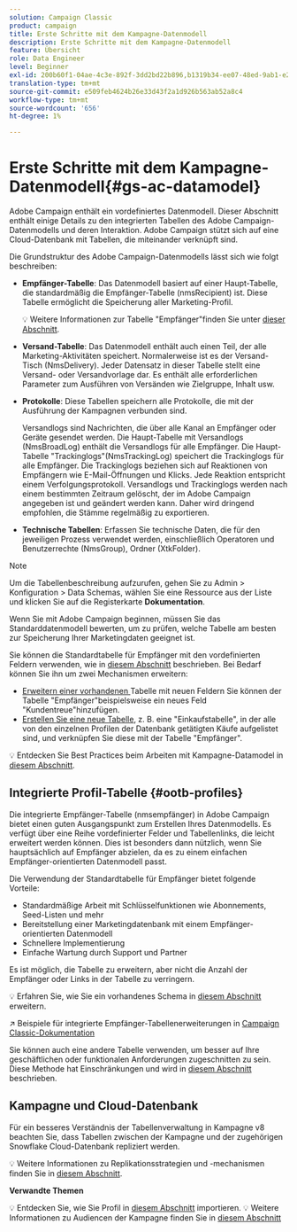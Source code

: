 ```yaml
---
solution: Campaign Classic
product: campaign
title: Erste Schritte mit dem Kampagne-Datenmodell
description: Erste Schritte mit dem Kampagne-Datenmodell
feature: Übersicht
role: Data Engineer
level: Beginner
exl-id: 200b60f1-04ae-4c3e-892f-3dd2bd22b896,b1319b34-ee07-48ed-9ab1-e2d12d3d99f8
translation-type: tm+mt
source-git-commit: e509feb4624b26e33d43f2a1d926b563ab52a8c4
workflow-type: tm+mt
source-wordcount: '656'
ht-degree: 1%

---
```


# Erste Schritte mit dem Kampagne-Datenmodell{#gs-ac-datamodel}

Adobe Campaign enthält ein vordefiniertes Datenmodell. Dieser Abschnitt enthält einige Details zu den integrierten Tabellen des Adobe Campaign-Datenmodells und deren Interaktion. Adobe Campaign stützt sich auf eine Cloud-Datenbank mit Tabellen, die miteinander verknüpft sind.

Die Grundstruktur des Adobe Campaign-Datenmodells lässt sich wie folgt beschreiben:

* **Empfänger-Tabelle**: Das Datenmodell basiert auf einer Haupt-Tabelle, die standardmäßig die Empfänger-Tabelle (nmsRecipient) ist. Diese Tabelle ermöglicht die Speicherung aller Marketing-Profil.

   :bulb: Weitere Informationen zur Tabelle &quot;Empfänger&quot;finden Sie unter [dieser Abschnitt](#ootb-profiles).

* **Versand-Tabelle**: Das Datenmodell enthält auch einen Teil, der alle Marketing-Aktivitäten speichert. Normalerweise ist es der Versand-Tisch (NmsDelivery). Jeder Datensatz in dieser Tabelle stellt eine Versand- oder Versandvorlage dar. Es enthält alle erforderlichen Parameter zum Ausführen von Versänden wie Zielgruppe, Inhalt usw.

* **Protokolle**: Diese Tabellen speichern alle Protokolle, die mit der Ausführung der Kampagnen verbunden sind.

   Versandlogs sind Nachrichten, die über alle Kanal an Empfänger oder Geräte gesendet werden. Die Haupt-Tabelle mit Versandlogs (NmsBroadLog) enthält die Versandlogs für alle Empfänger.
Die Haupt-Tabelle &quot;Trackinglogs&quot;(NmsTrackingLog) speichert die Trackinglogs für alle Empfänger. Die Trackinglogs beziehen sich auf Reaktionen von Empfängern wie E-Mail-Öffnungen und Klicks. Jede Reaktion entspricht einem Verfolgungsprotokoll.
Versandlogs und Trackinglogs werden nach einem bestimmten Zeitraum gelöscht, der im Adobe Campaign angegeben ist und geändert werden kann. Daher wird dringend empfohlen, die Stämme regelmäßig zu exportieren.

* **Technische Tabellen**: Erfassen Sie technische Daten, die für den jeweiligen Prozess verwendet werden, einschließlich Operatoren und Benutzerrechte (NmsGroup), Ordner (XtkFolder).

>[!NOTE]
>
>Um die Tabellenbeschreibung aufzurufen, gehen Sie zu Admin > Konfiguration > Data Schemas, wählen Sie eine Ressource aus der Liste und klicken Sie auf die Registerkarte **Dokumentation**.

Wenn Sie mit Adobe Campaign beginnen, müssen Sie das Standarddatenmodell bewerten, um zu prüfen, welche Tabelle am besten zur Speicherung Ihrer Marketingdaten geeignet ist.

Sie können die Standardtabelle für Empfänger mit den vordefinierten Feldern verwenden, wie in [diesem Abschnitt](#ootb-profiles) beschrieben. Bei Bedarf können Sie ihn um zwei Mechanismen erweitern:

* [Erweitern einer vorhandenen ](extend-schema.md) Tabelle mit neuen Feldern Sie können der Tabelle &quot;Empfänger&quot;beispielsweise ein neues Feld &quot;Kundentreue&quot;hinzufügen.
* [Erstellen Sie eine neue Tabelle](create-schema.md), z. B. eine &quot;Einkaufstabelle&quot;, in der alle von den einzelnen Profilen der Datenbank getätigten Käufe aufgelistet sind, und verknüpfen Sie diese mit der Tabelle &quot;Empfänger&quot;.

:bulb: Entdecken Sie Best Practices beim Arbeiten mit Kampagne-Datamodel in [diesem Abschnitt](datamodel-best-practices.md).

## Integrierte Profil-Tabelle {#ootb-profiles}

Die integrierte Empfänger-Tabelle (nmsempfänger) in Adobe Campaign bietet einen guten Ausgangspunkt zum Erstellen Ihres Datenmodells. Es verfügt über eine Reihe vordefinierter Felder und Tabellenlinks, die leicht erweitert werden können. Dies ist besonders dann nützlich, wenn Sie hauptsächlich auf Empfänger abzielen, da es zu einem einfachen Empfänger-orientierten Datenmodell passt.

Die Verwendung der Standardtabelle für Empfänger bietet folgende Vorteile:

* Standardmäßige Arbeit mit Schlüsselfunktionen wie Abonnements, Seed-Listen und mehr
* Bereitstellung einer Marketingdatenbank mit einem Empfänger-orientierten Datenmodell
* Schnellere Implementierung
* Einfache Wartung durch Support und Partner

Es ist möglich, die Tabelle zu erweitern, aber nicht die Anzahl der Empfänger oder Links in der Tabelle zu verringern.

:bulb: Erfahren Sie, wie Sie ein vorhandenes Schema in [diesem Abschnitt](extend-schema.md) erweitern.

:arrow_upper_right: Beispiele für integrierte Empfänger-Tabellenerweiterungen in [Campaign Classic-Dokumentation](https://experienceleague.adobe.com/docs/campaign-classic/using/configuring-campaign-classic/editing-schemas/examples-of-schemas-edition.html?lang=en#extending-a-table)

Sie können auch eine andere Tabelle verwenden, um besser auf Ihre geschäftlichen oder funktionalen Anforderungen zugeschnitten zu sein. Diese Methode hat Einschränkungen und wird in [diesem Abschnitt](custom-recipient.md) beschrieben.

## Kampagne und Cloud-Datenbank

Für ein besseres Verständnis der Tabellenverwaltung in Kampagne v8 beachten Sie, dass Tabellen zwischen der Kampagne und der zugehörigen Snowflake Cloud-Datenbank repliziert werden.

:bulb: Weitere Informationen zu Replikationsstrategien und -mechanismen finden Sie in [diesem Abschnitt](../config/replication.md).

**Verwandte Themen**

:bulb: Entdecken Sie, wie Sie Profil in [diesem Abschnitt](../start/import.md) importieren.
:bulb: Weitere Informationen zu Audiencen der Kampagne finden Sie in [diesem Abschnitt](../start/audiences.md)
